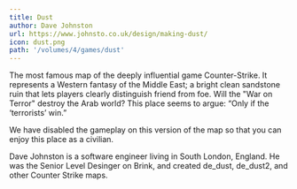 ```yaml
---
title: Dust
author: Dave Johnston
url: https://www.johnsto.co.uk/design/making-dust/
icon: dust.png 
path: '/volumes/4/games/dust'
---
```

The most famous map of the deeply influential game Counter-Strike. It represents a Western fantasy of the Middle East; a bright clean sandstone ruin that lets players clearly distinguish friend from foe. Will the "War on Terror" destroy the Arab world? This place seems to argue: “Only if the ‘terrorists’ win.”

We have disabled the gameplay on this version of the map so that you can enjoy this place as a civilian.

Dave Johnston is a software engineer living in South London, England. He was the Senior Level Desinger on Brink, and created de\_dust, de\_dust2, and other Counter Strike maps.